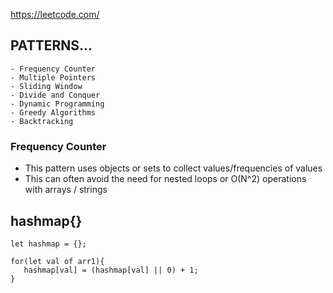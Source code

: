 https://leetcode.com/

## PATTERNS...

    - Frequency Counter
    - Multiple Pointers
    - Sliding Window
    - Divide and Conquer
    - Dynamic Programming
    - Greedy Algorithms
    - Backtracking
  
 
### Frequency Counter
- This pattern uses objects or sets to collect values/frequencies of values
- This can often avoid the need for nested loops or O(N^2) operations with arrays / strings

    
##  hashmap{}
```
let hashmap = {}; 

for(let val of arr1){
   hashmap[val] = (hashmap[val] || 0) + 1;
}

```


